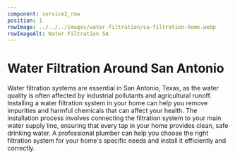 ```yaml
---
component: service2_row
position: 1
rowImage: ../../../images/water-filtration/sa-filtration-home.webp
rowImageAlt: Water Filtration SA
---
```

#  Water Filtration Around San Antonio

Water filtration systems are essential in San Antonio, Texas, as the water quality is often affected by industrial pollutants and agricultural runoff. Installing a water filtration system in your home can help you remove impurities and harmful chemicals that can affect your health. The installation process involves connecting the filtration system to your main water supply line, ensuring that every tap in your home provides clean, safe drinking water. A professional plumber can help you choose the right filtration system for your home's specific needs and install it efficiently and correctly.

